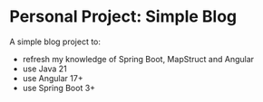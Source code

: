 # Personal Project: Simple Blog

A simple blog project to:

- refresh my knowledge of Spring Boot, MapStruct and Angular
- use Java 21
- use Angular 17+
- use Spring Boot 3+
